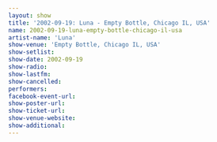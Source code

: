 ```yaml
---
layout: show
title: '2002-09-19: Luna - Empty Bottle, Chicago IL, USA'
name: 2002-09-19-luna-empty-bottle-chicago-il-usa
artist-name: 'Luna'
show-venue: 'Empty Bottle, Chicago IL, USA'
show-setlist: 
show-date: 2002-09-19
show-radio: 
show-lastfm: 
show-cancelled: 
performers: 
facebook-event-url: 
show-poster-url: 
show-ticket-url: 
show-venue-website: 
show-additional: 
---
```


